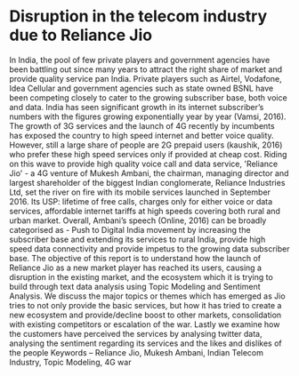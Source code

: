 # Disruption in the telecom industry due to Reliance Jio 

In India, the pool of few private players and government agencies have been battling out since many years to attract the right share of market and provide quality service pan India. Private players such as Airtel, Vodafone, Idea Cellular and government agencies such as state owned BSNL have been competing closely to cater to the growing subscriber base, both voice and data. India has seen significant growth in its internet subscriber’s numbers with the figures growing exponentially year by year (Vamsi, 2016). The growth of 3G services and the launch of 4G recently by incumbents has exposed the country to high speed internet and better voice quality. However, still a large share of people are 2G prepaid users (kaushik, 2016) who prefer these high speed services only if provided at cheap cost. Riding on this wave to provide high quality voice call and data service, 'Reliance Jio' - a 4G venture of Mukesh Ambani, the chairman, managing director and largest shareholder of the biggest Indian conglomerate, Reliance Industries Ltd, set the river on fire with its mobile services launched in September 2016. Its USP: lifetime of free calls, charges only for either voice or data services, affordable internet tariffs at high speeds covering both rural and urban market. Overall, Ambani’s speech (Online, 2016) can be broadly categorised as - Push to Digital India movement by increasing the subscriber base and extending its services to rural India, provide high speed data connectivity and provide impetus to the growing data subscriber base.
The objective of this report is to understand how the launch of Reliance Jio as a new market player has reached its users, causing a disruption in the existing market, and the ecosystem which it is trying to build through text data analysis using Topic Modeling and Sentiment Analysis. We discuss the major topics or themes which has emerged as Jio tries to not only provide the basic services, but how it has tried to create a new ecosystem and provide/decline boost to other markets, consolidation with existing competitors or escalation of the war. Lastly we examine how the customers have perceived the services by analysing twitter data, analysing the sentiment regarding its services and the likes and dislikes of the people
Keywords – Reliance Jio, Mukesh Ambani, Indian Telecom Industry, Topic Modeling, 4G war
